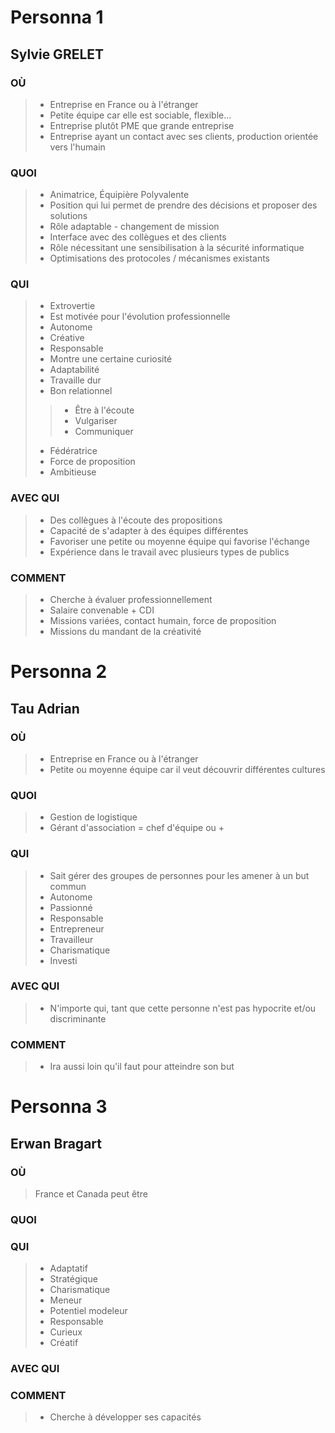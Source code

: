 # Personna 1

## Sylvie GRELET

### OÙ

>- Entreprise en France ou à l'étranger 
>- Petite équipe car elle est sociable, flexible...
>- Entreprise plutôt PME que grande entreprise
>- Entreprise ayant un contact avec ses clients, production orientée vers l'humain 

### QUOI

>- Animatrice, Équipière Polyvalente
>- Position qui lui permet de prendre des décisions et proposer des solutions
>- Rôle adaptable - changement de mission
>- Interface avec des collègues et des clients
>- Rôle nécessitant une sensibilisation à la sécurité informatique
>- Optimisations des protocoles / mécanismes existants

### QUI

>- Extrovertie
>- Est motivée pour l'évolution professionnelle
>- Autonome
>- Créative
>- Responsable
>- Montre une certaine curiosité
>- Adaptabilité
>- Travaille dur
>- Bon relationnel
>>- Être à l'écoute
>>- Vulgariser
>>- Communiquer
>- Fédératrice
>- Force de proposition
>- Ambitieuse

### AVEC QUI

>- Des collègues à l'écoute des propositions
>- Capacité de s'adapter à des équipes différentes
>- Favoriser une petite ou moyenne équipe qui favorise l'échange
>- Expérience dans le travail avec plusieurs types de publics

### COMMENT

>- Cherche à évaluer professionnellement
>- Salaire convenable + CDI
>- Missions variées, contact humain, force de proposition
>- Missions du mandant de la créativité

# Personna 2

## Tau Adrian

### OÙ

>- Entreprise en France ou à l'étranger 
>- Petite ou moyenne équipe car il veut découvrir différentes cultures

### QUOI

>- Gestion de logistique
>- Gérant d'association = chef d'équipe ou +

### QUI

>- Sait gérer des groupes de personnes pour les amener à un but commun
>- Autonome
>- Passionné
>- Responsable
>- Entrepreneur
>- Travailleur
>- Charismatique
>- Investi

### AVEC QUI

>- N'importe qui, tant que cette personne n'est pas hypocrite et/ou discriminante

### COMMENT

>- Ira aussi loin qu'il faut pour atteindre son but

# Personna 3

## Erwan Bragart

### OÙ

> France et Canada peut être

### QUOI

>

### QUI

>- Adaptatif
>- Stratégique
>- Charismatique
>- Meneur
>- Potentiel modeleur
>- Responsable
>- Curieux
>- Créatif

### AVEC QUI

>

### COMMENT

>- Cherche à développer ses capacités 